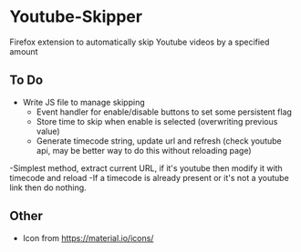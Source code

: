 # Youtube-Skipper
Firefox extension to automatically skip Youtube videos by a specified amount

## To Do

- Write JS file to manage skipping
  - Event handler for enable/disable buttons to set some persistent flag 
  - Store time to skip when enable is selected (overwriting previous value)
  - Generate timecode string, update url and refresh (check youtube api, may be better way to do this without reloading page)
  
-Simplest method, extract current URL, if it's youtube then modify it with timecode and reload
-If a timecode is already present or it's not a youtube link then do nothing.

## Other

- Icon from https://material.io/icons/

